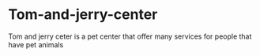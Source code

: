 # Tom-and-jerry-center
 Tom and jerry ceter is a pet center that offer many services for people that have pet animals
